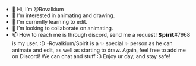 - 👋 Hi, I’m @Rovalkium
- 👀 I’m interested in animating and drawing.
- 🌱 I’m currently learning to edit.
- 💞️ I’m looking to collaborate on animating.
- 📫 How to reach me is through discord, send me a request! 𝗦𝗽𝗶𝗿𝗶𝘁#7968 is my user. :D
-Rovalkium/Spirit is a ✨ special ✨ person as he can animate and edit, as well as starting to draw.
Again, feel free to add me on Discord! We can chat and stuff :3
Enjoy ur day, and stay safe!
